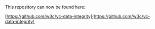 This repository can now be found here:

[https://github.com/w3c/vc-data-integrity](https://github.com/w3c/vc-data-integrity)
